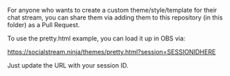 For anyone who wants to create a custom theme/style/template for their chat stream, you can share them via adding them to this repository (in this folder) as a Pull Request.

To use the pretty.html example, you can load it up in OBS via:

 https://socialstream.ninja/themes/pretty.html?session=SESSIONIDHERE
 
Just update the URL with your session ID.